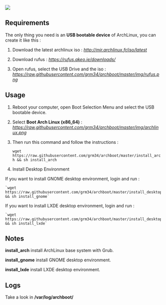 ![](http://i.imgur.com/z4nv4Kj.png)

## Requirements

The only thing you need is an **USB bootable device** of ArchLinux, you can create it like this :

1. Download the latest archlinux iso : *http://mir.archlinux.fr/iso/latest*

2. Download rufus : *https://rufus.akeo.ie/downloads/*

3. Open rufus, select the USB Drive and the iso : *https://raw.githubusercontent.com/grm34/archboot/master/img/rufus.png*

## Usage

1. Reboot your computer, open Boot Selection Menu and select the USB bootable device.

2. Select **Boot Arch Linux (x86_64)** : *https://raw.githubusercontent.com/grm34/archboot/master/img/archlinux.png*

3. Then run this command and follow the instructions :

    `wget https://raw.githubusercontent.com/grm34/archboot/master/install_arch && sh install_arch`

4. Install Desktop Environment

If you want to install GNOME desktop environment, login and run :

    `wget https://raw.githubusercontent.com/grm34/archboot/master/install_desktop && sh install_gnome`

If you want to install LXDE desktop environment, login and run :

    `wget https://raw.githubusercontent.com/grm34/archboot/master/install_desktop && sh install_lxde`

## Notes

**install_arch** install ArchLinux base system with Grub.

**install_gnome** install GNOME desktop environment.

**install_lxde** install LXDE desktop environment.

## Logs
Take a look in **/var/log/archboot/**
